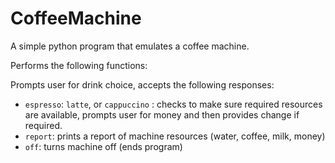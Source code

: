 # CoffeeMachine

A simple python program that emulates a coffee machine.

Performs the following functions:

Prompts user for drink choice, accepts the following responses:  
- `espresso`: `latte`, or `cappuccino` : checks to make sure required resources are available, prompts user for 
money and then provides change if required.
- `report`: prints a report of machine resources (water, coffee, milk, money)
- `off`: turns machine off (ends program)

